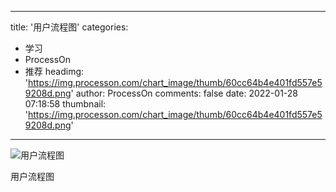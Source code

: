 
---
title: '用户流程图'
categories: 
 - 学习
 - ProcessOn
 - 推荐
headimg: 'https://img.processon.com/chart_image/thumb/60cc64b4e401fd557e59208d.png'
author: ProcessOn
comments: false
date: 2022-01-28 07:18:58
thumbnail: 'https://img.processon.com/chart_image/thumb/60cc64b4e401fd557e59208d.png'
---

<div>   
<img class="thumb" alt="用户流程图" src="https://img.processon.com/chart_image/thumb/60cc64b4e401fd557e59208d.png" referrerpolicy="no-referrer">
<p>用户流程图</p>  
</div>
            